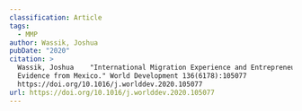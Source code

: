 ```yaml
---
classification: Article
tags:
  - MMP
author: Wassik, Joshua
pubDate: "2020"
citation: >
  Wassik, Joshua	"International Migration Experience and Entrepreneurship:
  Evidence from Mexico." World Development 136(6178):105077
  https://doi.org/10.1016/j.worlddev.2020.105077
url: https://doi.org/10.1016/j.worlddev.2020.105077
---
```

